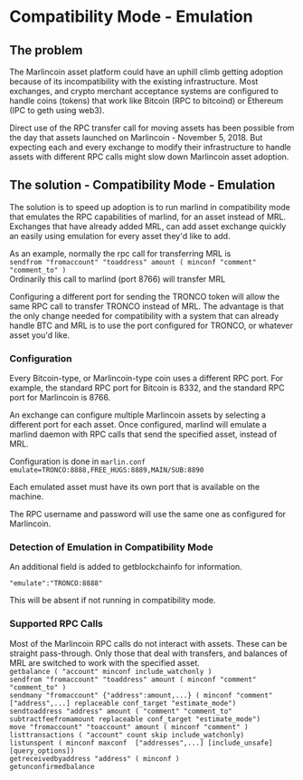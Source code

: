 # Compatibility Mode - Emulation

## The problem
The Marlincoin asset platform could have an uphill climb getting adoption because of its incompatibility with the existing infrastructure.  Most exchanges, and crypto merchant acceptance systems are configured to handle coins (tokens) that work like Bitcoin (RPC to bitcoind) or Ethereum (IPC to geth using web3).

Direct use of the RPC transfer call for moving assets has been possible from the day that assets launched on Marlincoin - November 5, 2018.  But expecting each and every exchange to modify their infrastructure to handle assets with different RPC calls might slow down Marlincoin asset adoption.

## The solution - Compatibility Mode - Emulation
The solution is to speed up adoption is to run marlind in compatibility mode that emulates the RPC capabilities of marlind, for an asset instead of MRL.  Exchanges that have already added MRL, can add asset exchange quickly an easily using emulation for every asset they'd like to add.

As an example, normally the rpc call for transferring MRL is   
```sendfrom "fromaccount" "toaddress" amount ( minconf "comment" "comment_to" )```   
Ordinarily this call to marlind (port 8766) will transfer MRL

Configuring a different port for sending the TRONCO token will allow the same RPC call to transfer TRONCO instead of MRL.  The advantage is that the only change needed for compatibility with a system that can already handle BTC and MRL is to use the port configured for TRONCO, or whatever asset you'd like.

### Configuration
Every Bitcoin-type, or Marlincoin-type coin uses a different RPC port.  For example, the standard RPC port for Bitcoin is 8332, and the standard RPC port for Marlincoin is 8766.

An exchange can configure multiple Marlincoin assets by selecting a different port for each asset.  Once configured, marlind will emulate a marlind daemon with RPC calls that send the specified asset, instead of MRL.

Configuration is done in ```marlin.conf```  
```emulate=TRONCO:8888,FREE_HUGS:8889,MAIN/SUB:8890```

Each emulated asset must have its own port that is available on the machine.

The RPC username and password will use the same one as configured for Marlincoin.

### Detection of Emulation in Compatibility Mode
An additional field is added to getblockchainfo for information. 

```"emulate":"TRONCO:8888"```

This will be absent if not running in compatibility mode.

### Supported RPC Calls

Most of the Marlincoin RPC calls do not interact with assets.  These can be straight pass-through.  Only those that deal with transfers, and balances of MRL are switched to work with the specified asset.  
```getbalance ( "account" minconf include_watchonly )```  
```sendfrom "fromaccount" "toaddress" amount ( minconf "comment" "comment_to" )```    
```sendmany "fromaccount" {"address":amount,...} ( minconf "comment" ["address",...] replaceable conf_target "estimate_mode")```  
```sendtoaddress "address" amount ( "comment" "comment_to" subtractfeefromamount replaceable conf_target "estimate_mode")```  
```move "fromaccount" "toaccount" amount ( minconf "comment" )```  
```listtransactions ( "account" count skip include_watchonly)```  
```listunspent ( minconf maxconf  ["addresses",...] [include_unsafe] [query_options])```  
```getreceivedbyaddress "address" ( minconf )```  
```getunconfirmedbalance```  


